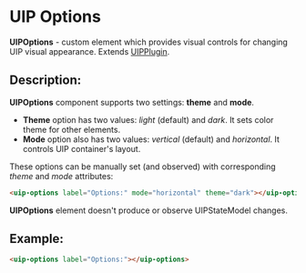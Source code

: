 # UIP Options

**UIPOptions** - custom element which provides visual controls for changing UIP visual appearance.
Extends [UIPPlugin](src/core/README.md#uip-plugin).

## Description:

**UIPOptions** component supports two settings: **theme** and **mode**.

- **Theme** option has two values: *light* (default) and *dark*. It sets color theme for other elements.
- **Mode** option also has two values: *vertical* (default) and *horizontal*. It controls UIP container's layout.

These options can be manually set (and observed) with corresponding *theme* and *mode* attributes:

```html
<uip-options label="Options:" mode="horizontal" theme="dark"></uip-options>
```

**UIPOptions** element doesn't produce or observe UIPStateModel changes.

## Example:
```html
<uip-options label="Options:"></uip-options>
```
